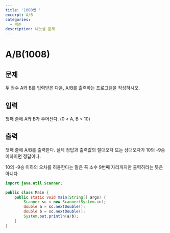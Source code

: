 ```yaml
---
title: '1008번 '
excerpt: A/B
categories:
  - 백준
description: 나눗셈 문제
---
```


# A/B\(1008\)

## 문제

두 정수 A와 B를 입력받은 다음, A/B를 출력하는 프로그램을 작성하시오.

## 입력

첫째 줄에 A와 B가 주어진다. \(0 &lt; A, B &lt; 10\)

## 출력

첫째 줄에 A/B를 출력한다. 실제 정답과 출력값의 절대오차 또는 상대오차가 10의 -9승 이하이면 정답이다.

10의 -9승 이하의 오차를 허용한다는 말은 꼭 소수 9번째 자리까지만 출력하라는 뜻은 아니다

```java
import java.util.Scanner;

public class Main {
    public static void main(String[] args) {
        Scanner sc = new Scanner(System.in);
        double a = sc.nextDouble();
        double b = sc.nextDouble();
        System.out.println(a/b);
    }
}
```

